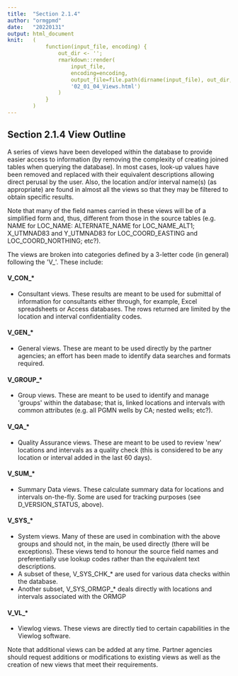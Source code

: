 ```yaml
---
title:  "Section 2.1.4"
author: "ormgpmd"
date:   "20220131"
output: html_document
knit:   (
            function(input_file, encoding) {
                out_dir <- '';
                rmarkdown::render(
                    input_file,
                    encoding=encoding,
                    output_file=file.path(dirname(input_file), out_dir,
                    '02_01_04_Views.html')
                )
            }
        )
---
```


## Section 2.1.4 View Outline

A series of views have been developed within the database to provide easier access to information (by removing the complexity of creating joined tables when querying the database).  In most cases, look-up values have been removed and replaced with their equivalent descriptions allowing direct perusal by the user.  Also, the location and/or interval name(s) (as appropriate) are found in almost all the views so that they may be filtered to obtain specific results.

Note that many of the field names carried in these views will be of a simplified form and, thus, different from those in the source tables (e.g. NAME for LOC_NAME: ALTERNATE_NAME for LOC_NAME_ALT1; X_UTMNAD83 and Y_UTMNAD83 for LOC_COORD_EASTING and LOC_COORD_NORTHING; etc?).

The views are broken into categories defined by a 3-letter code (in general) following the 'V_'.  These include:

#### V_CON_\*

* Consultant views. These results are meant to be used for submittal of information for consultants either through, for example, Excel spreadsheets or Access databases.  The rows returned are limited by the location and interval confidentiality codes.

#### V_GEN_\*

* General views.  These are meant to be used directly by the partner agencies; an effort has been made to identify data searches and formats required. 

#### V_GROUP_\*

* Group views.  These are meant to be used to identify and manage 'groups' within the database; that is, linked locations and intervals with common attributes (e.g. all PGMN wells by CA; nested wells; etc?).

#### V_QA_\*

* Quality Assurance views.  These are meant to be used to review 'new' locations and intervals as a quality check (this is considered to be any location or interval added in the last 60 days).

#### V_SUM_\*

* Summary Data views.  These calculate summary data for locations and intervals on-the-fly.  Some are used for tracking purposes (see D_VERSION_STATUS, above).

#### V_SYS_\*

* System views.  Many of these are used in combination with the above groups and should not, in the main, be used directly (there will be exceptions).  These views tend to honour the source field names and preferentially use lookup codes rather than the equivalent text descriptions.
* A subset of these, V_SYS_CHK_* are used for various data checks within the database.
* Another subset, V_SYS_ORMGP_* deals directly with locations and intervals associated with the ORMGP

#### V_VL_\*

* Viewlog views.  These views are directly tied to certain capabilities in the Viewlog software.

Note that additional views can be added at any time.  Partner agencies should request additions or modifications to existing views as well as the creation of new views that meet their requirements.

